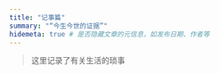 ```yaml
---
title: "记事篇"
summary: "“今生今世的证据”"
hidemeta: true # 是否隐藏文章的元信息，如发布日期、作者等
---
```

>这里记录了有关生活的琐事
<!-- more -->
